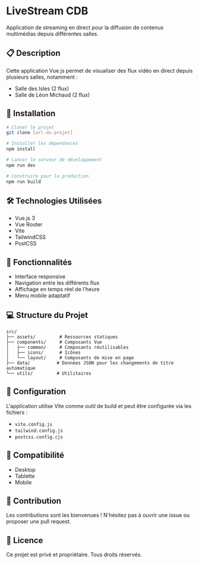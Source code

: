 # LiveStream CDB

Application de streaming en direct pour la diffusion de contenus multimédias depuis différentes salles.

## 📋 Description

Cette application Vue.js permet de visualiser des flux vidéo en direct depuis plusieurs salles, notamment :
- Salle des Isles (2 flux)
- Salle de Léon Michaud (2 flux)

## 🚀 Installation

```bash
# Cloner le projet
git clone [url-du-projet]

# Installer les dépendances
npm install

# Lancer le serveur de développement
npm run dev

# Construire pour la production
npm run build
```

## 🛠️ Technologies Utilisées

- Vue.js 3
- Vue Router
- Vite
- TailwindCSS
- PostCSS

## 🌟 Fonctionnalités

- Interface responsive
- Navigation entre les différents flux
- Affichage en temps réel de l'heure
- Menu mobile adaptatif

## 💻 Structure du Projet

```
src/
├── assets/         # Ressources statiques
├── components/     # Composants Vue
│   ├── common/     # Composants réutilisables
│   ├── icons/      # Icônes
│   └── layout/     # Composants de mise en page
├── data/          # Données JSON pour les changements de titre automatique
└── utils/         # Utilitaires
```

## 🔧 Configuration

L'application utilise Vite comme outil de build et peut être configurée via les fichiers :
- `vite.config.js`
- `tailwind.config.js`
- `postcss.config.cjs`

## 📱 Compatibilité

- Desktop
- Tablette
- Mobile

## 🤝 Contribution

Les contributions sont les bienvenues ! N'hésitez pas à ouvrir une issue ou proposer une pull request.

## 📄 Licence

Ce projet est privé et propriétaire. Tous droits réservés.
